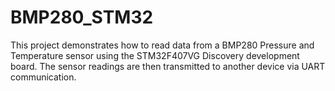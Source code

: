 # BMP280_STM32
This project demonstrates how to read data from a BMP280 Pressure and Temperature sensor using the STM32F407VG Discovery development board. The sensor readings are then transmitted to another device via UART communication.
